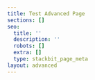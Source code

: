 ```yaml
---
title: Test Advanced Page
sections: []
seo:
  title: ''
  description: ''
  robots: []
  extra: []
  type: stackbit_page_meta
layout: advanced
---
```

